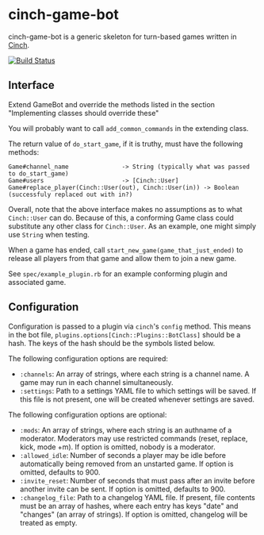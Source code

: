 # cinch-game-bot

cinch-game-bot is a generic skeleton for turn-based games written in [Cinch](https://github.com/cinchrb/cinch).

[![Build Status](https://travis-ci.org/petertseng/cinch-game_bot.svg?branch=master)](https://travis-ci.org/petertseng/cinch-game_bot)

## Interface

Extend GameBot and override the methods listed in the section "Implementing classes should override these"

You will probably want to call `add_common_commands` in the extending class.

The return value of `do_start_game`, if it is truthy, must have the following methods:

```
Game#channel_name               -> String (typically what was passed to do_start_game)
Game#users                      -> [Cinch::User]
Game#replace_player(Cinch::User(out), Cinch::User(in)) -> Boolean (successfuly replaced out with in?)
```

Overall, note that the above interface makes no assumptions as to what `Cinch::User` can do.
Because of this, a conforming Game class could substitute any other class for `Cinch::User`.
As an example, one might simply use `String` when testing.

When a game has ended, call `start_new_game(game_that_just_ended)`
to release all players from that game and allow them to join a new game.

See `spec/example_plugin.rb` for an example conforming plugin and associated game.

## Configuration

Configuration is passed to a plugin via `cinch`'s `config` method.
This means in the bot file, `plugins.options[Cinch::Plugins::BotClass]` should be a hash.
The keys of the hash should be the symbols listed below.

The following configuration options are required:

* `:channels`: An array of strings, where each string is a channel name.
    A game may run in each channel simultaneously.
* `:settings`: Path to a settings YAML file to which settings will be saved.
    If this file is not present, one will be created whenever settings are saved.

The following configuration options are optional:

* `:mods`: An array of strings, where each string is an authname of a moderator.
    Moderators may use restricted commands (reset, replace, kick, mode +m).
    If option is omitted, nobody is a moderator.
* `:allowed_idle`: Number of seconds a player may be idle before automatically being removed from an unstarted game.
    If option is omitted, defaults to 900.
* `:invite_reset`: Number of seconds that must pass after an invite before another invite can be sent.
    If option is omitted, defaults to 900.
* `:changelog_file`: Path to a changelog YAML file. If present, file contents must be an array of hashes,
    where each entry has keys "date" and "changes" (an array of strings).
    If option is omitted, changelog will be treated as empty.

